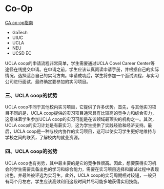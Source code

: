 # Co-Op

[CA co-op指南](https://zhuanlan.zhihu.com/p/663388290)

- GaTech
- UIUC
- UCLA
- NEU
- UCSD EC

UCLA coop的申请流程非常简单，学生需要通过UCLA Covel Career Center等途径在线提交申请。在申请之前，学生应该认真阅读申请手册，并根据自己的实际情况，选择适合自己的实习方向。申请成功后，学生将参加一个面试流程，与实习公司进行面试，最终确定要参加的实习项目。

### 三、UCLA coop的优势

UCLA coop不同于其他校内实习项目，它提供了许多优势。首先，与其他实习项目不同的是，UCLA coop提供的实习项目通常具有比较高的竞争力和综合实力，这意味着学生参加UCLA coop的实习可能是在该领域最顶尖的机构之一。其次，UCLA coop的实习计划是有薪实习，这为学生提供了实践经验和经济支持。最后，UCLA coop是一种与校内协作的实习项目，这可以使实习学生更好地维持与学校之间的联系，了解校内的就业资源。

### 四、UCLA coop的劣势

UCLA coop也有劣势，其中最主要的是它的竞争性很高。因此，想要获得实习机会的学生需要具备出色的学习和综合能力，需要在实习项目选择和面试过程中表现出色，并最终被评选为实习生。此外，UCLA coop的实习周期相对较短，一般只有两个月左右，学生应该高效利用这段时间并尽可能多地获得实用技能。
